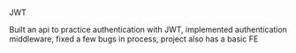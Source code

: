 ###

JWT

Built an api to practice authentication with JWT, implemented authentication middleware, fixed a few
bugs in process, project also has a basic FE
